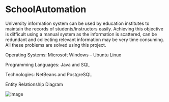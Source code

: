 # SchoolAutomation
 University information system can be used by education institutes to maintain the records of students/instructors easily. Achieving this objective is difficult using a manual system as the information is scattered, can be redundant and collecting relevant information may be very time consuming. All these problems are solved using this project.

Operating Systems: Microsoft Windows – Ubuntu Linux

Programming Languages: Java and SQL

Technologies: NetBeans and PostgreSQL

Entity Relationship Diagram

![image](https://user-images.githubusercontent.com/108615689/178155268-d7b79a07-8676-4001-81ab-a71f3e615586.png)



